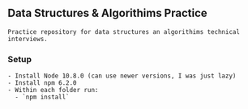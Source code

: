 ## Data Structures & Algorithims Practice
    Practice repository for data structures an algorithims technical interviews.

### Setup
    - Install Node 10.8.0 (can use newer versions, I was just lazy)
    - Install npm 6.2.0
    - Within each folder run:
      - `npm install`